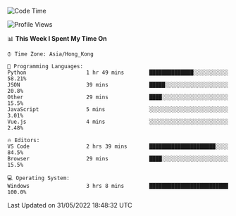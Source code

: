 <!--START_SECTION:waka-->
![Code Time](http://img.shields.io/badge/Code%20Time-17%20hrs%2025%20mins-blue)

![Profile Views](http://img.shields.io/badge/Profile%20Views-3-blue)

📊 **This Week I Spent My Time On** 

```text
⌚︎ Time Zone: Asia/Hong_Kong

💬 Programming Languages: 
Python                   1 hr 49 mins        ██████████████░░░░░░░░░░░   58.21% 
JSON                     39 mins             █████░░░░░░░░░░░░░░░░░░░░   20.8% 
Other                    29 mins             ████░░░░░░░░░░░░░░░░░░░░░   15.5% 
JavaScript               5 mins              ░░░░░░░░░░░░░░░░░░░░░░░░░   3.01% 
Vue.js                   4 mins              ░░░░░░░░░░░░░░░░░░░░░░░░░   2.48%

🔥 Editors: 
VS Code                  2 hrs 39 mins       █████████████████████░░░░   84.5% 
Browser                  29 mins             ████░░░░░░░░░░░░░░░░░░░░░   15.5%

💻 Operating System: 
Windows                  3 hrs 8 mins        █████████████████████████   100.0%

```


 Last Updated on 31/05/2022 18:48:32 UTC
<!--END_SECTION:waka-->
